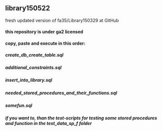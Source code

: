 ## library150522 ##
fresh updated version of fa35/Library150329 at GitHub

#### this repository is under ga2 licensed ####

#### copy, paste and execute in this order: ####

##### create_db_create_table.sql #####
##### additional_constraints.sql #####
##### insert_into_library.sql #####
##### needed_stored_procedures_and_their_functions.sql #####
##### somefun.sql #####
##### if you want to, than the test-scripts for testing some stored procedures and function in the test_data_sp_f folder #####
